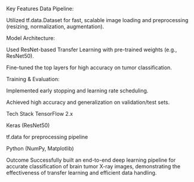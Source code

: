 Key Features
Data Pipeline:

Utilized tf.data.Dataset for fast, scalable image loading and preprocessing (resizing, normalization, augmentation).

Model Architecture:

Used ResNet-based Transfer Learning with pre-trained weights (e.g., ResNet50).

Fine-tuned the top layers for high accuracy on tumor classification.

Training & Evaluation:

Implemented early stopping and learning rate scheduling.

Achieved high accuracy and generalization on validation/test sets.

Tech Stack
TensorFlow 2.x

Keras (ResNet50)

tf.data for preprocessing pipeline

Python (NumPy, Matplotlib)

Outcome
Successfully built an end-to-end deep learning pipeline for accurate classification of brain tumor X-ray images, demonstrating the effectiveness of transfer learning and efficient data handling.
